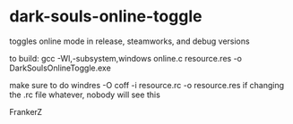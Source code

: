 # dark-souls-online-toggle

toggles online mode in release, steamworks, and debug versions

to build:
gcc -Wl,-subsystem,windows online.c resource.res -o DarkSoulsOnlineToggle.exe

make sure to do
windres -O coff -i resource.rc -o resource.res
if changing the .rc file
whatever, nobody will see this








FrankerZ
